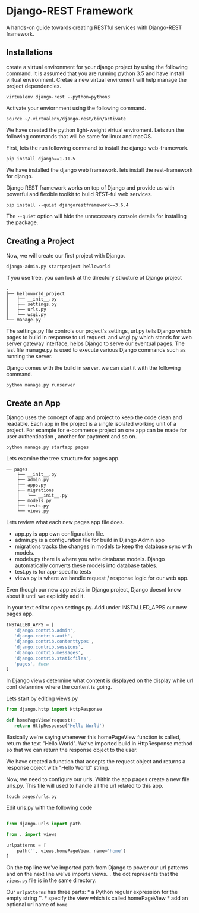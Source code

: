 # Django-REST Framework

A hands-on guide towards creating RESTful services with Django-REST framework.



## Installations

create a virtual environment for your django project by using the following command. It is assumed that you are running python 3.5 and have install virtual environment. Cretae a new virtual enviroment will help manage the project dependencies.

```
virtualenv django-rest --python=python3
``` 

Activate your enviornment using the following command. 

```
source ~/.virtualenv/django-rest/bin/activate
```

We have created the python light-weight virtual enviroment. Lets run the following commands that will be same for linux and macOS. 


First, lets the run following command to install the django web-framework. 

```
pip install django==1.11.5
```

We have installed the django web framework. lets install the rest-framework for django.

Django REST framework works on top of Django and provide us with powerful and flexible toolkit to build REST-ful web services.

```
pip install --quiet djangorestframework==3.6.4 
```

The ``` --quiet ``` option will hide the unnecessary console details for installing the package.

## Creating a Project

Now, we will create our first project with Django.

```
django-admin.py startproject helloworld
```

if you use tree. you can look at the directory structure of Django project

```
.
├── helloworld_project
│   ├── __init__.py
│   ├── settings.py
│   ├── urls.py
│   └── wsgi.py
└── manage.py
``` 

The settings.py file controls our project's settings, url.py tells Django which pages to build in response to url request.
and wsgi.py which stands for web server gateway interface, helps Django to serve our eventual pages. The last file manage.py is used to execute various Django  commands such as running the server. 

Django comes with the build in server. we can start it with the following command.

``` 
python manage.py runserver 
```

## Create an App

Django uses the concept of app and project to keep the code clean and readable. Each app in the project is a single isolated working unit of a project. 
For example for e-commerce project an one app can be made for user authentication , another for paytment and so on. 

```
python manage.py startapp pages 
```
Lets examine the tree structure for pages app.
```
── pages
    ├── __init__.py
    ├── admin.py
    ├── apps.py
    ├── migrations
    │   └── __init__.py
    ├── models.py
    ├── tests.py
    └── views.py
 ```
 Lets review what each new pages app file does.
 
 * app.py is app own configuration file. 
 * admin.py is a configuration file for build in Django Admin app
 * migrations tracks the changes in models to keep the database sync with models. 
 * models.py there is where you write database models. Django automatically converts these models into database tables.
 * test.py is for app-specific tests
 * views.py is where we handle request / response logic for our web app.
 
 Even though our new app exists in Django project, Django doesnt know about it until we explicitly add it. 
 
 In your text editor open settings.py. Add under INSTALLED_APPS our new pages app. 
 
 ``` python 
 INSTALLED_APPS = [
    'django.contrib.admin',
    'django.contrib.auth',
    'django.contrib.contenttypes',
    'django.contrib.sessions',
    'django.contrib.messages',
    'django.contrib.staticfiles',
	'pages', #new
]
 ```
 
 In Django views determine what content is displayed on the display while url conf determine where the content is going. 
 
 Lets start by editing views.py
 
 ``` python 
 from django.http import HttpResponse
 
 def homePageView(request):
 	return HttpResponse('Hello World')

```
Basically we're saying whenever this homePageView function is called, return the text "Hello World". We've imported build in HttpResponse method so that we can return the response object to the user. 

We have created a function that accepts the request object and returns a response object with "Hello World" string. 

Now, we need to configure our urls. Within the app pages create a new file urls.py. This file will used to handle all the url related to this app. 

```
touch pages/urls.py
```
Edit urls.py with the following code

``` python

from django.urls import path

from . import views 

urlpatterns = [
	path('', views.homePageView, name='home')
]
```

On the top line we've imported path from Django to power our url patterns and on the next line we've imports views. ``` . ``` the dot represents that the ```views.py``` file is in the same directory. 

Our ```urlpatterns``` has three parts: 
	* a Python regular expression for the empty string ''.
	* specify the view which is called homePageView
	* add an optional url name of ```home```


	
 
 
